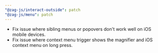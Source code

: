```yaml
---
"@zag-js/interact-outside": patch
"@zag-js/menu": patch
---
```


- Fix issue where sibling menus or popovers don't work well on iOS mobile devices.
- Fix issue where context menu trigger shows the magnifier and iOS context menu on long press.
